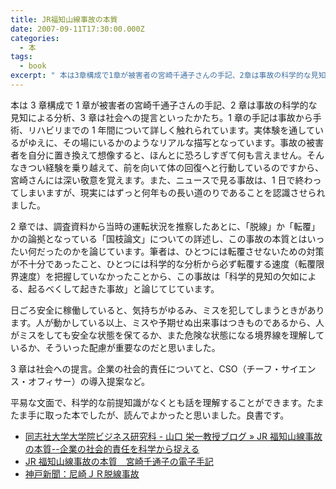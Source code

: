 ```yaml
---
title: JR福知山線事故の本質
date: 2007-09-11T17:30:00.000Z
categories:
  - 本
tags:
  - book
excerpt: " 本は3章構成で1章が被害者の宮崎千通子さんの手記、2章は事故の科学的な見知による分析、3章は社会への提言といったかたち。1章の手記は事故から手術、リハビリまでの1年間について詳しく触れられています。実体験を通しているがゆえに、その場にいるかのようなリアルな描写となっています。事故の被害者を自分に置き換えて想像すると、ほんとに恐ろしすぎて何も言えません。そんなきつい経験を乗り越えて、前を向いて体の回復へと行動しているのですから、宮崎さんには深い敬意を覚えます。また、ニュースで見る事故は、1日で終わってしまいますが、現実にはずっと何年もの長い道のりであることを認識させられました。"
---
```


本は 3 章構成で 1 章が被害者の宮崎千通子さんの手記、2 章は事故の科学的な見知による分析、3 章は社会への提言といったかたち。1 章の手記は事故から手術、リハビリまでの 1 年間について詳しく触れられています。実体験を通しているがゆえに、その場にいるかのようなリアルな描写となっています。事故の被害者を自分に置き換えて想像すると、ほんとに恐ろしすぎて何も言えません。そんなきつい経験を乗り越えて、前を向いて体の回復へと行動しているのですから、宮崎さんには深い敬意を覚えます。また、ニュースで見る事故は、1 日で終わってしまいますが、現実にはずっと何年もの長い道のりであることを認識させられました。

2 章では、調査資料から当時の運転状況を推察したあとに、「脱線」か「転覆」かの論拠となっている「国枝論文」についての詳述し、この事故の本質とはいったい何だったのかを論じています。筆者は、ひとつには転覆させないための対策が不十分であったこと、ひとつには科学的な分析から必ず転覆する速度（転覆限界速度）を把握していなかったことから、この事故は「科学的見知の欠如による、起るべくして起きた事故」と論じてじています。

日ごろ安全に稼働していると、気持ちがゆるみ、ミスを犯してしまうときがあります。人が動かしている以上、ミスや予期せぬ出来事はつきものであるから、人がミスをしても安全な状態を保てるか、また危険な状態になる境界線を理解しているか、そういった配慮が重要なのだと思いました。

3 章は社会への提言。企業の社会的責任についてと、CSO（チーフ・サイエンス・オフィサー）の導入提案など。

平易な文面で、科学的な前提知識がなくとも話を理解することができます。たまたま手に取った本でしたが、読んでよかったと思いました。良書です。

- [同志社大学大学院ビジネス研究科 \- 山口 栄一教授ブログ » JR 福知山線事故の本質--企業の社会的責任を科学から捉える](http://bs.doshisha.ac.jp/blog/eyamaguchi/index.php?itemid=193)
- [JR 福知山線事故の本質　宮崎千通子の電子手記](http://plaza.rakuten.co.jp/chicocco/)
- [神戸新聞：尼崎ＪＲ脱線事故](http://www.kobe-np.co.jp/news_now/ama_dassen.shtml)
